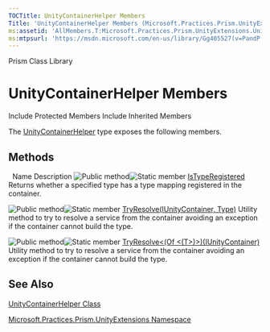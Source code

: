 ```yaml
---
TOCTitle: UnityContainerHelper Members
Title: 'UnityContainerHelper Members (Microsoft.Practices.Prism.UnityExtensions)'
ms:assetid: 'AllMembers.T:Microsoft.Practices.Prism.UnityExtensions.UnityContainerHelper'
ms:mtpsurl: 'https://msdn.microsoft.com/en-us/library/Gg405527(v=PandP.50)'
---
```


Prism Class Library

UnityContainerHelper Members
============================

Include Protected Members
Include Inherited Members

The [UnityContainerHelper](https://msdn.microsoft.com/t:microsoft.practices.prism.unityextensions.unitycontainerhelper) type exposes the following members.

Methods
-------

<span id="methodTableToggle"></span>
 
Name
Description
![](https://msdn.microsoft.com/en-us/Gg405527.pubmethod(en-us,PandP.50).gif "Public method")![](https://msdn.microsoft.com/en-us/Gg405527.static(en-us,PandP.50).gif "Static member")
[IsTypeRegistered](https://msdn.microsoft.com/m:microsoft.practices.prism.unityextensions.unitycontainerhelper.istyperegistered(microsoft.practices.unity.iunitycontainer%2csystem.type))
Returns whether a specified type has a type mapping registered in the container.

![](https://msdn.microsoft.com/en-us/Gg405527.pubmethod(en-us,PandP.50).gif "Public method")![](https://msdn.microsoft.com/en-us/Gg405527.static(en-us,PandP.50).gif "Static member")
[TryResolve(IUnityContainer, Type)](https://msdn.microsoft.com/m:microsoft.practices.prism.unityextensions.unitycontainerhelper.tryresolve(microsoft.practices.unity.iunitycontainer%2csystem.type))
Utility method to try to resolve a service from the container avoiding an exception if the container cannot build the type.

![](https://msdn.microsoft.com/en-us/Gg405527.pubmethod(en-us,PandP.50).gif "Public method")![](https://msdn.microsoft.com/en-us/Gg405527.static(en-us,PandP.50).gif "Static member")
[TryResolve&lt;(Of &lt;(T&gt;)&gt;)(IUnityContainer)](https://msdn.microsoft.com/m:microsoft.practices.prism.unityextensions.unitycontainerhelper.tryresolve%60%601(microsoft.practices.unity.iunitycontainer))
Utility method to try to resolve a service from the container avoiding an exception if the container cannot build the type.

See Also
--------

<span id="seeAlsoToggle"></span>
[UnityContainerHelper Class](https://msdn.microsoft.com/t:microsoft.practices.prism.unityextensions.unitycontainerhelper)

[Microsoft.Practices.Prism.UnityExtensions Namespace](https://msdn.microsoft.com/n:microsoft.practices.prism.unityextensions)

